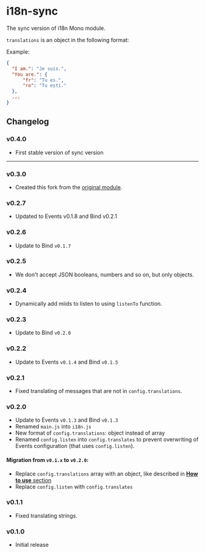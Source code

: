i18n-sync
=========
The sync version of i18n Mono module.

`translations` is an object in the following format:

Example:

```JSON
{
  "I am.": "Je suis.",
  "You are.": {
      "fr": "Tu es.",
      "ro": "Tu ești."
  },
  ...
}
```

## Changelog

### v0.4.0
 - First stable version of sync version

---

### v0.3.0
 - Created this fork from the [original module](https://github.com/IonicaBizau/i18n).

### v0.2.7
 - Updated to Events v0.1.8 and Bind v0.2.1

### v0.2.6
 - Update to Bind `v0.1.7`

### v0.2.5
 - We don't accept JSON booleans, numbers and so on, but only objects.

### v0.2.4
 - Dynamically add miids to listen to using `listenTo` function.

### v0.2.3
 - Update to Bind `v0.2.0`

### v0.2.2
 - Update to Events `v0.1.4` and Bind `v0.1.5`

### v0.2.1
 - Fixed translating of messages that are not in `config.translations`.

### v0.2.0
 - Update to Events `v0.1.3` and Bind `v0.1.3`
 - Renamed `main.js` into `i18n.js`
 - New format of `config.translations`: object instead of array
 - Renamed `config.listen` into `config.translates` to prevent overwriting of Events configuration (that uses `config.listen`).

#### Migration from `v0.1.x` to `v0.2.0`:
 - Replace `config.translations` array with an object, like described in [**How to use** section](#v02x)
 - Replace `config.listen` with `config.translates`

### v0.1.1
 - Fixed translating strings.

### v0.1.0
 - Initial release
